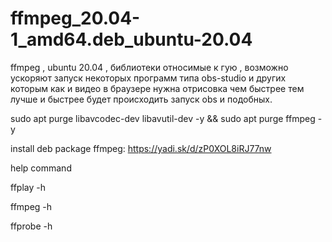 # ffmpeg_20.04-1_amd64.deb_ubuntu-20.04
ffmpeg , ubuntu 20.04 , библиотеки относимые к гую , возможно ускоряют запуск некоторых программ типа obs-studio и других которым как и видео в браузере нужна отрисовка чем быстрее тем лучше и быстрее будет происходить запуск obs и подобных.

sudo apt purge libavcodec-dev libavutil-dev -y && sudo apt purge ffmpeg -y 

install deb package ffmpeg: https://yadi.sk/d/zP0XOL8iRJ77nw

help command

ffplay -h

ffmpeg -h

ffprobe -h



